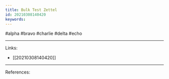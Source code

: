 ```yaml
---
title: Bulk Test Zettel
id: 20210308140420
keywords:
---
```

#alpha #bravo #charlie #delta #echo

---
Links:

- [[20210308140420]]

---
References:
